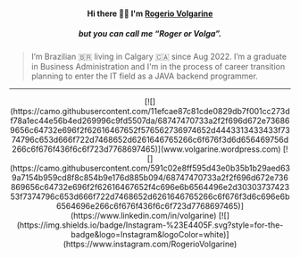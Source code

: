 #### <center> Hi there 🤙🏼 I'm [Rogerio Volgarine](www.volgarine.wordpress.com "Roger")</center>
##### <center>but you can call me “Roger or Volga”. </center>
> I’m Brazilian 🇧🇷 living in Calgary 🇨🇦 since Aug 2022. 
I’m a graduate in Business Administration and I'm in the process of career transition planning to enter the IT field as a JAVA backend programmer.

------------
<center>[![](https://camo.githubusercontent.com/11efcae87c81cde0829db7f001cc273df78a1ec44e56b4ed269996c9fd5507da/68747470733a2f2f696d672e736869656c64732e696f2f62616467652f576562736974652d4443313433433f7374796c653d666f722d7468652d6261646765266c6f676f3d6d656469756d266c6f676f436f6c6f723d7768697465)](www.volgarine.wordpress.com) [![](https://camo.githubusercontent.com/591c02e8ff595d43e0b35b1b29aed639a7154b959cd8f8c854b9e176d885b094/68747470733a2f2f696d672e736869656c64732e696f2f62616467652f4c696e6b6564496e2d3030373742353f7374796c653d666f722d7468652d6261646765266c6f676f3d6c696e6b6564696e266c6f676f436f6c6f723d7768697465)](https://www.linkedin.com/in/volgarine) [![](https://img.shields.io/badge/Instagram-%23E4405F.svg?style=for-the-badge&logo=Instagram&logoColor=white)](https://www.instagram.com/RogerioVolgarine)</center>
